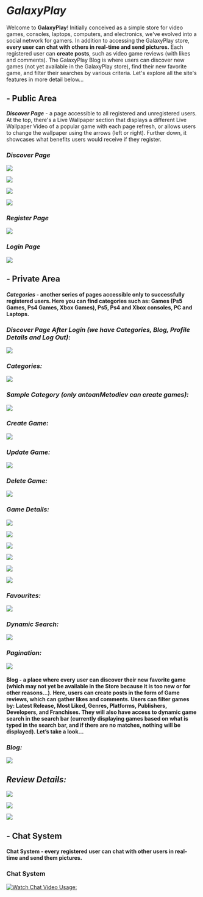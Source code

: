 # __*GalaxyPlay*__
Welcome to __GalaxyPlay__! Initially conceived as a simple store for video games, consoles, laptops, computers, and electronics, we've evolved into a social network for gamers. In addition to accessing the GalaxyPlay store, __every user can chat with others in real-time and send pictures.__ Each registered user can __create posts__, such as video game reviews (with likes and comments). The GalaxyPlay Blog is where users can discover new games (not yet available in the GalaxyPlay store), find their new favorite game, and filter their searches by various criteria. Let's explore all the site's features in more detail below...

## - Public Area

__*Discover Page*__ - a page accessible to all registered and unregistered users. At the top, there's a Live Wallpaper section that displays a different Live Wallpaper Video of a popular game with each page refresh, or allows users to change the wallpaper using the arrows (left or right). Further down, it showcases what benefits users would receive if they register.


### __*Discover Page*__

![](client/README-images/live-wallper-1.png)

![](client/README-images/discover-page-1.png)

![](client/README-images/discover-page-2.png)

![](client/README-images/discover-page-3.png)


### __*Register Page*__
![](client/README-images/register.png)

### __*Login Page*__
![](client/README-images/login.png)


## - Private Area

#### __*Categories*__ - another series of pages accessible only to successfully registered users. Here you can find categories such as: Games (Ps5 Games, Ps4 Games, Xbox Games), Ps5, Ps4 and Xbox consoles, PC and Laptops.

### __*Discover Page After Login (we have Categories, Blog, Profile Details and Log Out):*__
![](client/README-images/discover-page-after-login.png)

### __*Categories:*__
![](client/README-images/categories.png)

### __*Sample Category (only antoanMetodiev can create games):*__
![](client/README-images/ps5-games.png)

### __*Create Game:*__
![](client/README-images/create-game.png)

### __*Update Game:*__
![](client/README-images/update-game.png)

### __*Delete Game:*__
![](client/README-images/delete-game.png)

### __*Game Details:*__
![](client/README-images/game-details.png)

![](client/README-images/game-details-2.png)

![](client/README-images/game-details-3.png)

![](client/README-images/game-details-trailer.png)

![](client/README-images/game-details-comments.png)

![](client/README-images/game-details-makeComment.png)

### __*Favourites:*__
![](client/README-images/game-details-favourites.png)

### __*Dynamic Search:*__
![](client/README-images/dynamic-search.png)

### __*Pagination:*__
![](client/README-images/pagination.png)


#### Blog - a place where every user can discover their new favorite game (which may not yet be available in the Store because it is too new or for other reasons...). Here, users can create posts in the form of Game reviews, which can gather likes and comments. Users can filter games by: Latest Release, Most Liked, Genres, Platforms, Publishers, Developers, and Franchises. They will also have access to dynamic game search in the search bar (currently displaying games based on what is typed in the search bar, and if there are no matches, nothing will be displayed). Let’s take a look...

### __*Blog:*__
![](client/README-images/blog-main-page.png)

## __*Review Details:*__
![](client/README-images/gameplay-video.png)

![](client/README-images/blog-description.png)

![](client/README-images/blog-description-2.png)

## - Chat System

#### Chat System - every registered user can chat with other users in real-time and send them pictures.

### Chat System
[![Watch Chat Video Usage:](https://img.youtube.com/vi/Ihcgyzh28Zw/0.jpg)](https://youtu.be/Ihcgyzh28Zw)







